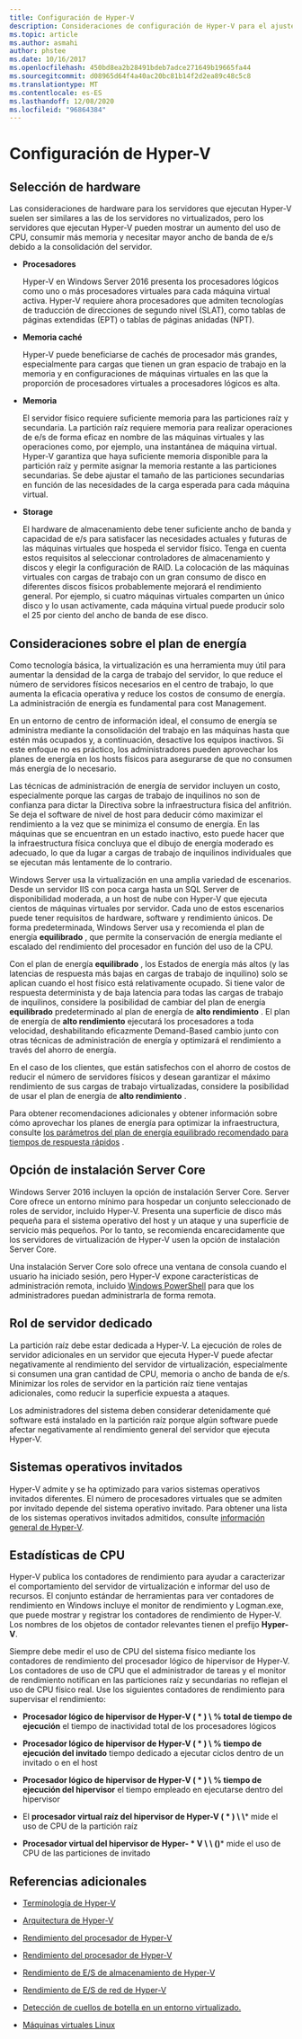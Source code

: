 ```yaml
---
title: Configuración de Hyper-V
description: Consideraciones de configuración de Hyper-V para el ajuste del rendimiento
ms.topic: article
ms.author: asmahi
author: phstee
ms.date: 10/16/2017
ms.openlocfilehash: 450bd8ea2b28491bdeb7adce271649b19665fa44
ms.sourcegitcommit: d08965d64f4a40ac20bc81b14f2d2ea89c48c5c8
ms.translationtype: MT
ms.contentlocale: es-ES
ms.lasthandoff: 12/08/2020
ms.locfileid: "96864384"
---
```

# <a name="hyper-v-configuration"></a>Configuración de Hyper-V

## <a name="hardware-selection"></a>Selección de hardware

Las consideraciones de hardware para los servidores que ejecutan Hyper-V suelen ser similares a las de los servidores no virtualizados, pero los servidores que ejecutan Hyper-V pueden mostrar un aumento del uso de CPU, consumir más memoria y necesitar mayor ancho de banda de e/s debido a la consolidación del servidor.

-   **Procesadores**

    Hyper-V en Windows Server 2016 presenta los procesadores lógicos como uno o más procesadores virtuales para cada máquina virtual activa. Hyper-V requiere ahora procesadores que admiten tecnologías de traducción de direcciones de segundo nivel (SLAT), como tablas de páginas extendidas (EPT) o tablas de páginas anidadas (NPT).

-   **Memoria caché**

    Hyper-V puede beneficiarse de cachés de procesador más grandes, especialmente para cargas que tienen un gran espacio de trabajo en la memoria y en configuraciones de máquinas virtuales en las que la proporción de procesadores virtuales a procesadores lógicos es alta.

-   **Memoria**

    El servidor físico requiere suficiente memoria para las particiones raíz y secundaria. La partición raíz requiere memoria para realizar operaciones de e/s de forma eficaz en nombre de las máquinas virtuales y las operaciones como, por ejemplo, una instantánea de máquina virtual. Hyper-V garantiza que haya suficiente memoria disponible para la partición raíz y permite asignar la memoria restante a las particiones secundarias. Se debe ajustar el tamaño de las particiones secundarias en función de las necesidades de la carga esperada para cada máquina virtual.

-   **Storage**

    El hardware de almacenamiento debe tener suficiente ancho de banda y capacidad de e/s para satisfacer las necesidades actuales y futuras de las máquinas virtuales que hospeda el servidor físico. Tenga en cuenta estos requisitos al seleccionar controladores de almacenamiento y discos y elegir la configuración de RAID. La colocación de las máquinas virtuales con cargas de trabajo con un gran consumo de disco en diferentes discos físicos probablemente mejorará el rendimiento general. Por ejemplo, si cuatro máquinas virtuales comparten un único disco y lo usan activamente, cada máquina virtual puede producir solo el 25 por ciento del ancho de banda de ese disco.

## <a name="power-plan-considerations"></a>Consideraciones sobre el plan de energía

Como tecnología básica, la virtualización es una herramienta muy útil para aumentar la densidad de la carga de trabajo del servidor, lo que reduce el número de servidores físicos necesarios en el centro de trabajo, lo que aumenta la eficacia operativa y reduce los costos de consumo de energía. La administración de energía es fundamental para cost Management.

En un entorno de centro de información ideal, el consumo de energía se administra mediante la consolidación del trabajo en las máquinas hasta que estén más ocupados y, a continuación, desactive los equipos inactivos. Si este enfoque no es práctico, los administradores pueden aprovechar los planes de energía en los hosts físicos para asegurarse de que no consumen más energía de lo necesario.

Las técnicas de administración de energía de servidor incluyen un costo, especialmente porque las cargas de trabajo de inquilinos no son de confianza para dictar la Directiva sobre la infraestructura física del anfitrión. Se deja el software de nivel de host para deducir cómo maximizar el rendimiento a la vez que se minimiza el consumo de energía. En las máquinas que se encuentran en un estado inactivo, esto puede hacer que la infraestructura física concluya que el dibujo de energía moderado es adecuado, lo que da lugar a cargas de trabajo de inquilinos individuales que se ejecutan más lentamente de lo contrario.

Windows Server usa la virtualización en una amplia variedad de escenarios. Desde un servidor IIS con poca carga hasta un SQL Server de disponibilidad moderada, a un host de nube con Hyper-V que ejecuta cientos de máquinas virtuales por servidor. Cada uno de estos escenarios puede tener requisitos de hardware, software y rendimiento únicos. De forma predeterminada, Windows Server usa y recomienda el plan de energía **equilibrado** , que permite la conservación de energía mediante el escalado del rendimiento del procesador en función del uso de la CPU.

Con el plan de energía **equilibrado** , los Estados de energía más altos (y las latencias de respuesta más bajas en cargas de trabajo de inquilino) solo se aplican cuando el host físico está relativamente ocupado. Si tiene valor de respuesta determinista y de baja latencia para todas las cargas de trabajo de inquilinos, considere la posibilidad de cambiar del plan de energía **equilibrado** predeterminado al plan de energía de **alto rendimiento** . El plan de energía de **alto rendimiento** ejecutará los procesadores a toda velocidad, deshabilitando eficazmente Demand-Based cambio junto con otras técnicas de administración de energía y optimizará el rendimiento a través del ahorro de energía.

En el caso de los clientes, que están satisfechos con el ahorro de costos de reducir el número de servidores físicos y desean garantizar el máximo rendimiento de sus cargas de trabajo virtualizadas, considere la posibilidad de usar el plan de energía de **alto rendimiento** .

Para obtener recomendaciones adicionales y obtener información sobre cómo aprovechar los planes de energía para optimizar la infraestructura, consulte [los parámetros del plan de energía equilibrado recomendado para tiempos de respuesta rápidos](../../hardware/power/recommended-balanced-plan-parameters.md) .



## <a name="server-core-installation-option"></a>Opción de instalación Server Core

Windows Server 2016 incluyen la opción de instalación Server Core. Server Core ofrece un entorno mínimo para hospedar un conjunto seleccionado de roles de servidor, incluido Hyper-V. Presenta una superficie de disco más pequeña para el sistema operativo del host y un ataque y una superficie de servicio más pequeños. Por lo tanto, se recomienda encarecidamente que los servidores de virtualización de Hyper-V usen la opción de instalación Server Core.

Una instalación Server Core solo ofrece una ventana de consola cuando el usuario ha iniciado sesión, pero Hyper-V expone características de administración remota, incluido [Windows PowerShell](/powershell/module/hyper-v/) para que los administradores puedan administrarla de forma remota.

## <a name="dedicated-server-role"></a>Rol de servidor dedicado

La partición raíz debe estar dedicada a Hyper-V. La ejecución de roles de servidor adicionales en un servidor que ejecuta Hyper-V puede afectar negativamente al rendimiento del servidor de virtualización, especialmente si consumen una gran cantidad de CPU, memoria o ancho de banda de e/s. Minimizar los roles de servidor en la partición raíz tiene ventajas adicionales, como reducir la superficie expuesta a ataques.

Los administradores del sistema deben considerar detenidamente qué software está instalado en la partición raíz porque algún software puede afectar negativamente al rendimiento general del servidor que ejecuta Hyper-V.

## <a name="guest-operating-systems"></a>Sistemas operativos invitados

Hyper-V admite y se ha optimizado para varios sistemas operativos invitados diferentes. El número de procesadores virtuales que se admiten por invitado depende del sistema operativo invitado. Para obtener una lista de los sistemas operativos invitados admitidos, consulte [información general de Hyper-V](/previous-versions/windows/it-pro/windows-server-2012-R2-and-2012/hh831531(v=ws.11)).

## <a name="cpu-statistics"></a>Estadísticas de CPU

Hyper-V publica los contadores de rendimiento para ayudar a caracterizar el comportamiento del servidor de virtualización e informar del uso de recursos. El conjunto estándar de herramientas para ver contadores de rendimiento en Windows incluye el monitor de rendimiento y Logman.exe, que puede mostrar y registrar los contadores de rendimiento de Hyper-V. Los nombres de los objetos de contador relevantes tienen el prefijo **Hyper-V**.

Siempre debe medir el uso de CPU del sistema físico mediante los contadores de rendimiento del procesador lógico de hipervisor de Hyper-V. Los contadores de uso de CPU que el administrador de tareas y el monitor de rendimiento notifican en las particiones raíz y secundarias no reflejan el uso de CPU físico real. Use los siguientes contadores de rendimiento para supervisar el rendimiento:

- **Procesador lógico de hipervisor de Hyper-V ( \* ) \\ % total de tiempo de ejecución** el tiempo de inactividad total de los procesadores lógicos

- **Procesador lógico de hipervisor de Hyper-V ( \* ) \\ % tiempo de ejecución del invitado** tiempo dedicado a ejecutar ciclos dentro de un invitado o en el host

- **Procesador lógico de hipervisor de Hyper-V ( \* ) \\ % tiempo de ejecución del hipervisor** el tiempo empleado en ejecutarse dentro del hipervisor

- El **procesador virtual raíz del hipervisor de Hyper-V ( \* ) \\ \\*** mide el uso de CPU de la partición raíz

- **Procesador virtual del hipervisor de Hyper- \* V \\ \\ ()*** mide el uso de CPU de las particiones de invitado


## <a name="additional-references"></a>Referencias adicionales

-   [Terminología de Hyper-V](terminology.md)

-   [Arquitectura de Hyper-V](architecture.md)

-   [Rendimiento del procesador de Hyper-V](processor-performance.md)

-   [Rendimiento del procesador de Hyper-V](memory-performance.md)

-   [Rendimiento de E/S de almacenamiento de Hyper-V](storage-io-performance.md)

-   [Rendimiento de E/S de red de Hyper-V](network-io-performance.md)

-   [Detección de cuellos de botella en un entorno virtualizado.](detecting-virtualized-environment-bottlenecks.md)

-   [Máquinas virtuales Linux](linux-virtual-machine-considerations.md)

